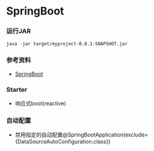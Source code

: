 # SpringBoot



### 运行JAR
    java -jar target/myproject-0.0.1-SNAPSHOT.jar
    
    
### 参考资料 
- [SpringBoot](https://docs.spring.io/spring-boot/docs/2.2.6.RELEASE/reference/htmlsingle/)

### Starter
- 响应式boot(reactive)

### 自动配置
- 禁用指定的自动配置@SpringBootApplication(exclude={DataSourceAutoConfiguration.class})

